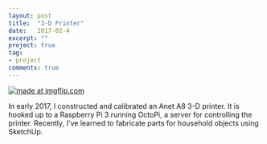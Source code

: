 ```yaml
---
layout: post
title:  "3-D Printer"
date:   2017-02-4
excerpt: ""
project: true
tag:
- project
comments: true
---
```


<a href="https://imgflip.com/gif/1izrgo"><img src="https://i.imgflip.com/1izrgo.gif" title="made at imgflip.com"/></a>

In early 2017, I constructed and calibrated an Anet A8 3-D printer.  It is hooked up to a Raspberry Pi 3 running OctoPi, a server for controlling the printer.  Recently, I've learned to fabricate parts for household objects using SketchUp.